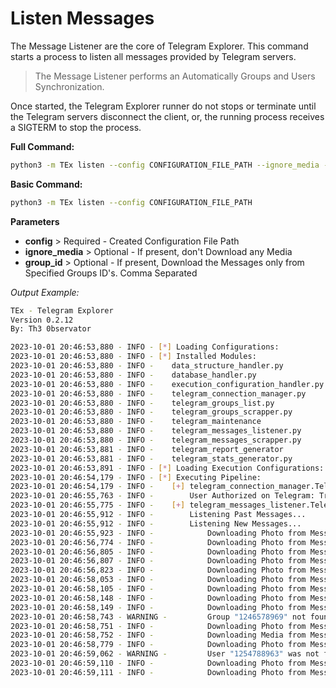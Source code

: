 # Listen Messages

The Message Listener are the core of Telegram Explorer. This command starts a process to listen all messages provided by Telegram servers.

> The Message Listener performs an Automatically Groups and Users Synchronization.

Once started, the Telegram Explorer runner do not stops or terminate until the Telegram servers disconnect the client, or, the running process receives a SIGTERM to stop the process.

**Full Command:**

```bash
python3 -m TEx listen --config CONFIGURATION_FILE_PATH --ignore_media --group_id 1234,5678
```

**Basic Command:**
```bash
python3 -m TEx listen --config CONFIGURATION_FILE_PATH
```

**Parameters**

  * **config** > Required - Created Configuration File Path
  * **ignore_media** > Optional - If present, don't Download any Media
  * **group_id** > Optional - If present, Download the Messages only from Specified Groups ID's. Comma Separated


*Output Example:*
```bash
TEx - Telegram Explorer
Version 0.2.12
By: Th3 0bservator

2023-10-01 20:46:53,880 - INFO - [*] Loading Configurations:
2023-10-01 20:46:53,880 - INFO - [*] Installed Modules:
2023-10-01 20:46:53,880 - INFO - 	data_structure_handler.py
2023-10-01 20:46:53,880 - INFO - 	database_handler.py
2023-10-01 20:46:53,880 - INFO - 	execution_configuration_handler.py
2023-10-01 20:46:53,880 - INFO - 	telegram_connection_manager.py
2023-10-01 20:46:53,880 - INFO - 	telegram_groups_list.py
2023-10-01 20:46:53,880 - INFO - 	telegram_groups_scrapper.py
2023-10-01 20:46:53,880 - INFO - 	telegram_maintenance
2023-10-01 20:46:53,880 - INFO - 	telegram_messages_listener.py
2023-10-01 20:46:53,880 - INFO - 	telegram_messages_scrapper.py
2023-10-01 20:46:53,881 - INFO - 	telegram_report_generator
2023-10-01 20:46:53,881 - INFO - 	telegram_stats_generator.py
2023-10-01 20:46:53,891 - INFO - [*] Loading Execution Configurations:
2023-10-01 20:46:54,179 - INFO - [*] Executing Pipeline:
2023-10-01 20:46:54,179 - INFO - 	[+] telegram_connection_manager.TelegramConnector
2023-10-01 20:46:55,763 - INFO - 		User Authorized on Telegram: True
2023-10-01 20:46:55,775 - INFO - 	[+] telegram_messages_listener.TelegramGroupMessageListener
2023-10-01 20:46:55,912 - INFO - 		Listening Past Messages...
2023-10-01 20:46:55,912 - INFO - 		Listening New Messages...
2023-10-01 20:46:55,923 - INFO - 			Downloading Photo from Message 20436 at 2023-09-30 00:58:35
2023-10-01 20:46:56,774 - INFO - 			Downloading Photo from Message 788 at 2023-09-30 09:48:51
2023-10-01 20:46:56,805 - INFO - 			Downloading Photo from Message 20438 at 2023-09-30 11:18:12
2023-10-01 20:46:56,807 - INFO - 			Downloading Photo from Message 37345 at 2023-09-30 04:39:54
2023-10-01 20:46:56,823 - INFO - 			Downloading Photo from Message 37346 at 2023-09-30 13:12:39
2023-10-01 20:46:58,053 - INFO - 			Downloading Photo from Message 725 at 2023-09-30 15:07:38
2023-10-01 20:46:58,105 - INFO - 			Downloading Photo from Message 727 at 2023-09-30 15:16:05
2023-10-01 20:46:58,148 - INFO - 			Downloading Photo from Message 20440 at 2023-09-30 14:52:21
2023-10-01 20:46:58,149 - INFO - 			Downloading Photo from Message 37347 at 2023-09-30 15:23:33
2023-10-01 20:46:58,743 - WARNING - 		Group "1246578969" not found on DB. Performing automatic synchronization. Consider execute "load_groups" command to perform a full group synchronization (Members and Group Cover Photo).
2023-10-01 20:46:58,751 - INFO - 			Downloading Photo from Message 13855 at 2023-09-30 21:00:09
2023-10-01 20:46:58,752 - INFO - 			Downloading Media from Message 12587 (9739.13 Kbytes) as video/mp4 at 2023-09-30 21:37:30
2023-10-01 20:46:58,779 - INFO - 			Downloading Photo from Message 37348 at 2023-09-30 22:10:03
2023-10-01 20:46:59,062 - WARNING - 		User "1254788963" was not found on DB. Performing automatic synchronization.
2023-10-01 20:46:59,110 - INFO - 			Downloading Photo from Message 13856 at 2023-10-01 02:08:19
2023-10-01 20:46:59,111 - INFO - 			Downloading Photo from Message 13857 at 2023-10-01 02:08:19
```